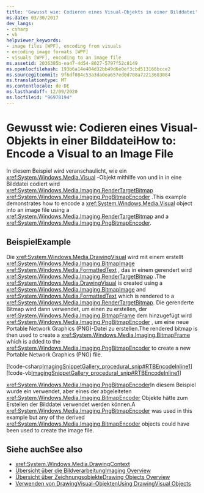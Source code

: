 ```yaml
---
title: 'Gewusst wie: Codieren eines Visual-Objekts in einer Bilddatei'
ms.date: 03/30/2017
dev_langs:
- csharp
- vb
helpviewer_keywords:
- image files [WPF], encoding from visuals
- encoding image formats [WPF]
- visuals [WPF], encoding to an image file
ms.assetid: 2036385b-ea47-4d54-8027-5797f52c8149
ms.openlocfilehash: 193b6a14e404d32bb49d6e0ef3cbd513166bcce2
ms.sourcegitcommit: 9f6df084c53a3da0ea657ed0d708a72213683084
ms.translationtype: MT
ms.contentlocale: de-DE
ms.lasthandoff: 12/09/2020
ms.locfileid: "96978194"
---
```

# <a name="how-to-encode-a-visual-to-an-image-file"></a><span data-ttu-id="8dcf0-102">Gewusst wie: Codieren eines Visual-Objekts in einer Bilddatei</span><span class="sxs-lookup"><span data-stu-id="8dcf0-102">How to: Encode a Visual to an Image File</span></span>
<span data-ttu-id="8dcf0-103">In diesem Beispiel wird veranschaulicht, wie ein <xref:System.Windows.Media.Visual> -Objekt mithilfe von und in in eine Bilddatei codiert wird <xref:System.Windows.Media.Imaging.RenderTargetBitmap> <xref:System.Windows.Media.Imaging.PngBitmapEncoder> .</span><span class="sxs-lookup"><span data-stu-id="8dcf0-103">This example demonstrates how to encode a <xref:System.Windows.Media.Visual> object into an image file using a <xref:System.Windows.Media.Imaging.RenderTargetBitmap> and a <xref:System.Windows.Media.Imaging.PngBitmapEncoder>.</span></span>  
  
## <a name="example"></a><span data-ttu-id="8dcf0-104">Beispiel</span><span class="sxs-lookup"><span data-stu-id="8dcf0-104">Example</span></span>  
 <span data-ttu-id="8dcf0-105">Die <xref:System.Windows.Media.DrawingVisual> wird mit einem erstellt <xref:System.Windows.Media.Imaging.BitmapImage> <xref:System.Windows.Media.FormattedText> , das in einem gerendert wird <xref:System.Windows.Media.Imaging.RenderTargetBitmap> .</span><span class="sxs-lookup"><span data-stu-id="8dcf0-105">The <xref:System.Windows.Media.DrawingVisual> is created using a <xref:System.Windows.Media.Imaging.BitmapImage> and <xref:System.Windows.Media.FormattedText> which is rendered to a <xref:System.Windows.Media.Imaging.RenderTargetBitmap>.</span></span> <span data-ttu-id="8dcf0-106">Die gerenderte Bitmap wird dann verwendet, um einen zu erstellen, der <xref:System.Windows.Media.Imaging.BitmapFrame> dem hinzugefügt wird <xref:System.Windows.Media.Imaging.PngBitmapEncoder> , um eine neue Portable Network Graphics (PNG)-Datei zu erstellen.</span><span class="sxs-lookup"><span data-stu-id="8dcf0-106">The rendered bitmap is then used to create a <xref:System.Windows.Media.Imaging.BitmapFrame> which is added to the <xref:System.Windows.Media.Imaging.PngBitmapEncoder> to create a new Portable Network Graphics (PNG) file.</span></span>  
  
 [!code-csharp[ImagingSnippetGallery_procedural_snip#RTBEncodeInline1](~/samples/snippets/csharp/VS_Snippets_Wpf/ImagingSnippetGallery_procedural_snip/CSharp/RenderTargetBitmapExample_Encode.cs#rtbencodeinline1)]
 [!code-vb[ImagingSnippetGallery_procedural_snip#RTBEncodeInline1](~/samples/snippets/visualbasic/VS_Snippets_Wpf/ImagingSnippetGallery_procedural_snip/VB/RenderTargetBitmapExample_Encode.vb#rtbencodeinline1)]  
  
 <span data-ttu-id="8dcf0-107"><xref:System.Windows.Media.Imaging.PngBitmapEncoder>In diesem Beispiel wurde ein verwendet, aber eines der abgeleiteten <xref:System.Windows.Media.Imaging.BitmapEncoder> Objekte hätte zum Erstellen der Bilddatei verwendet werden können.</span><span class="sxs-lookup"><span data-stu-id="8dcf0-107">A <xref:System.Windows.Media.Imaging.PngBitmapEncoder> was used in this example but any of the derived <xref:System.Windows.Media.Imaging.BitmapEncoder> objects could have been used to create the image file.</span></span>  
  
## <a name="see-also"></a><span data-ttu-id="8dcf0-108">Siehe auch</span><span class="sxs-lookup"><span data-stu-id="8dcf0-108">See also</span></span>

- <xref:System.Windows.Media.DrawingContext>
- [<span data-ttu-id="8dcf0-109">Übersicht über die Bildverarbeitung</span><span class="sxs-lookup"><span data-stu-id="8dcf0-109">Imaging Overview</span></span>](imaging-overview.md)
- [<span data-ttu-id="8dcf0-110">Übersicht über Zeichnungsobjekte</span><span class="sxs-lookup"><span data-stu-id="8dcf0-110">Drawing Objects Overview</span></span>](drawing-objects-overview.md)
- [<span data-ttu-id="8dcf0-111">Verwenden von DrawingVisual-Objekten</span><span class="sxs-lookup"><span data-stu-id="8dcf0-111">Using DrawingVisual Objects</span></span>](using-drawingvisual-objects.md)
